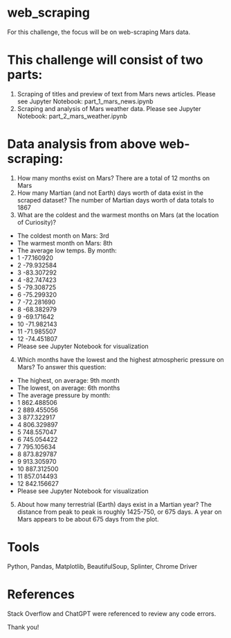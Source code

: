 # web_scraping
For this challenge, the focus will be on web-scraping Mars data.

# This challenge will consist of two parts:
1.	Scraping of titles and preview of text from Mars news articles. Please see Jupyter Notebook: part_1_mars_news.ipynb
2.	Scraping and analysis of Mars weather data. Please see Jupyter Notebook: part_2_mars_weather.ipynb

# Data analysis from above web-scraping: 
1.	How many months exist on Mars?
There are a total of 12 months on Mars 
2.	How many Martian (and not Earth) days worth of data exist in the scraped dataset?
The number of Martian days worth of data totals to 1867
3.	What are the coldest and the warmest months on Mars (at the location of Curiosity)? 
-	The coldest month on Mars: 3rd 
-	The warmest month on Mars: 8th
-	The average low temps. By month:
- 1    -77.160920
- 2    -79.932584
- 3    -83.307292
- 4    -82.747423
- 5    -79.308725
- 6    -75.299320
- 7    -72.281690
- 8    -68.382979
- 9    -69.171642
- 10   -71.982143
- 11   -71.985507
- 12   -74.451807
-	Please see Jupyter Notebook for visualization
4.	Which months have the lowest and the highest atmospheric pressure on Mars? To answer this question:
-	The highest, on average: 9th month
-	The lowest, on average: 6th months
-	The average pressure by month:
- 1     862.488506
- 2     889.455056
- 3     877.322917
- 4     806.329897
- 5     748.557047
- 6     745.054422
- 7     795.105634
- 8     873.829787
- 9     913.305970
- 10    887.312500
- 11    857.014493
- 12    842.156627
-	Please see Jupyter Notebook for visualization
5.	About how many terrestrial (Earth) days exist in a Martian year? 
The distance from peak to peak is roughly 1425-750, or 675 days. A year on Mars appears to be about 675 days from the plot.

# Tools
Python, Pandas, Matplotlib, BeautifulSoup, Splinter, Chrome Driver

# References
Stack Overflow and ChatGPT were referenced to review any code errors.

Thank you! 
